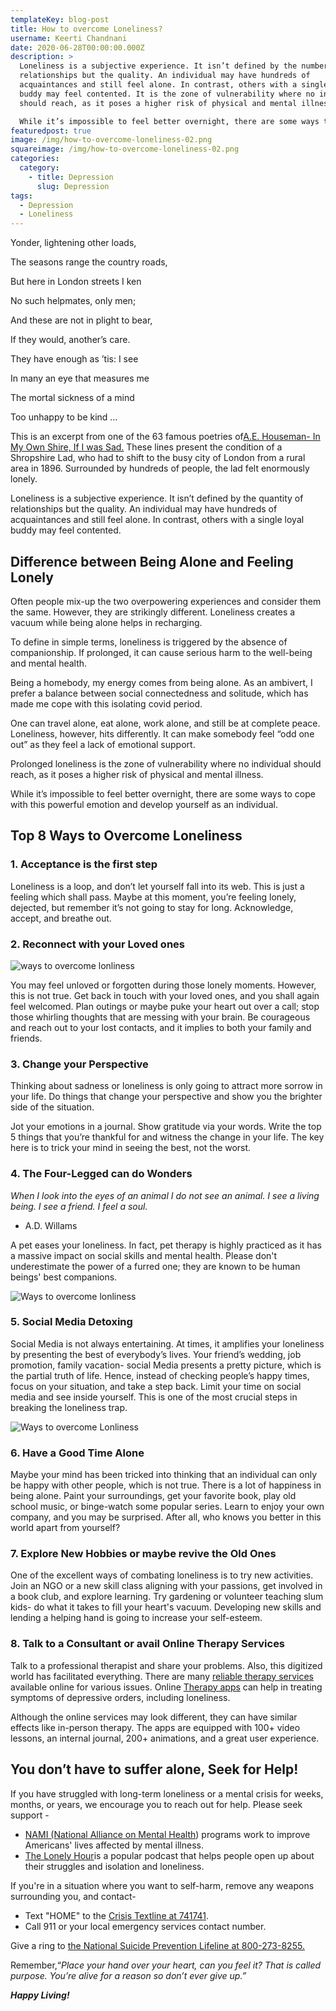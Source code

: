 ```yaml
---
templateKey: blog-post
title: How to overcome Loneliness?
username: Keerti Chandnani
date: 2020-06-28T00:00:00.000Z
description: >
  Loneliness is a subjective experience. It isn’t defined by the number of
  relationships but the quality. An individual may have hundreds of
  acquaintances and still feel alone. In contrast, others with a single loyal
  buddy may feel contented. It is the zone of vulnerability where no individual
  should reach, as it poses a higher risk of physical and mental illness. 

  While it’s impossible to feel better overnight, there are some ways to cope with this powerful emotion and develop yourself as an individual.
featuredpost: true
image: /img/how-to-overcome-loneliness-02.png
squareimage: /img/how-to-overcome-loneliness-02.png
categories:
  category:
    - title: Depression
      slug: Depression
tags:
  - Depression
  - Loneliness
---
```

<!--StartFragment-->

Yonder, lightening other loads,

The seasons range the country roads,

But here in London streets I ken

No such helpmates, only men;

And these are not in plight to bear,

If they would, another’s care.

They have enough as ’tis: I see

In many an eye that measures me

The mortal sickness of a mind

Too unhappy to be kind …

<!--EndFragment-->

<!--StartFragment-->

This is an excerpt from one of the 63 famous poetries of[A.E. Houseman- In My Own Shire, If I was Sad.](https://interestingliterature.com/2017/04/03/the-best-a-e-housman-poems-everyone-should-read/) These lines present the condition of a Shropshire Lad, who had to shift to the busy city of London from a rural area in 1896. Surrounded by hundreds of people, the lad felt enormously lonely.

Loneliness is a subjective experience. It isn’t defined by the quantity of relationships but the quality. An individual may have hundreds of acquaintances and still feel alone. In contrast, others with a single loyal buddy may feel contented.

<!--StartFragment-->

## **Difference between Being Alone and Feeling Lonely**

<!--StartFragment-->

Often people mix-up the two overpowering experiences and consider them the same. However, they are strikingly different. Loneliness creates a vacuum while being alone helps in recharging.

To define in simple terms, loneliness is triggered by the absence of companionship. If prolonged, it can cause serious harm to the well-being and mental health.

Being a homebody, my energy comes from being alone. As an ambivert, I prefer a balance between social connectedness and solitude, which has made me cope with this isolating covid period.

One can travel alone, eat alone, work alone, and still be at complete peace. Loneliness, however, hits differently. It can make somebody feel “odd one out” as they feel a lack of emotional support.

Prolonged loneliness is the zone of vulnerability where no individual should reach, as it poses a higher risk of physical and mental illness.

While it’s impossible to feel better overnight, there are some ways to cope with this powerful emotion and develop yourself as an individual.

<!--StartFragment-->

## Top 8 Ways to Overcome Loneliness

<!--StartFragment-->

### 1. Acceptance is the first step

Loneliness is a loop, and don’t let yourself fall into its web. This is just a feeling which shall pass. Maybe at this moment, you’re feeling lonely, dejected, but remember it’s not going to stay for long. Acknowledge, accept, and breathe out.

<!--StartFragment-->

### **2. Reconnect with your Loved ones**

![ways to overcome lonliness](/img/reconnect.png "Reconnect with your loved ones")

<!--EndFragment--><!--StartFragment-->

You may feel unloved or forgotten during those lonely moments. However, this is not true. Get back in touch with your loved ones, and you shall again feel welcomed. Plan outings or maybe puke your heart out over a call; stop those whirling thoughts that are messing with your brain. Be courageous and reach out to your lost contacts, and it implies to both your family and friends.

### 3. Change your Perspective

Thinking about sadness or loneliness is only going to attract more sorrow in your life. Do things that change your perspective and show you the brighter side of the situation.

Jot your emotions in a journal. Show gratitude via your words. Write the top 5 things that you’re thankful for and witness the change in your life. The key here is to trick your mind in seeing the best, not the worst.

### 4.  The Four-Legged can do Wonders

*When I look into the eyes of an animal I do not see an animal. I see a living being. I see a friend. I feel a soul.*

* A.D. Willams

A pet eases your loneliness. In fact, pet therapy is highly practiced as it has a massive impact on social skills and mental health. Please don't underestimate the power of a furred one; they are known to be human beings' best companions.

![Ways to overcome lonliness](/img/pets.png "Play with your pet")

<!--StartFragment-->

### 5. Social Media Detoxing

<!--StartFragment-->

Social Media is not always entertaining. At times, it amplifies your loneliness by presenting the best of everybody’s lives. Your friend’s wedding, job promotion, family vacation- social Media presents a pretty picture, which is the partial truth of life. Hence, instead of checking people’s happy times, focus on your situation, and take a step back. Limit your time on social media and see inside yourself. This is one of the most crucial steps in breaking the loneliness trap.

![Ways to overcome Lonliness](/img/social.png "Social Media Detoxing")

<!--EndFragment--><!--StartFragment-->

### 6. Have a Good Time Alone

Maybe your mind has been tricked into thinking that an individual can only be happy with other people, which is not true. There is a lot of happiness in being alone. Paint your surroundings, get your favorite book, play old school music, or binge-watch some popular series. Learn to enjoy your own company, and you may be surprised. After all, who knows you better in this world apart from yourself?

### 7. Explore New Hobbies or maybe revive the Old Ones

One of the excellent ways of combating loneliness is to try new activities. Join an NGO or a new skill class aligning with your passions, get involved in a book club, and explore learning. Try gardening or volunteer teaching slum kids- do what it takes to fill your heart's vacuum. Developing new skills and lending a helping hand is going to increase your self-esteem.

### 8. Talk to a Consultant or avail Online Therapy Services

Talk to a professional therapist and share your problems. Also, this digitized world has facilitated everything. There are many [reliable therapy services](https://www.swasth.co/) available online for various issues. Online [Therapy apps](https://www.swasth.co/dbt-coach/) can help in treating symptoms of depressive orders, including loneliness.

Although the online services may look different, they can have similar effects like in-person therapy. The apps are equipped with 100+ video lessons, an internal journal, 200+ animations, and a great user experience.

## You don’t have to suffer alone, Seek for Help!

If you have struggled with long-term loneliness or a mental crisis for weeks, months, or years, we encourage you to reach out for help. Please seek support -

* [NAMI (National Alliance on Mental Health](https://www.nami.org/Find-Support/NAMI-Programs)) programs work to improve Americans' lives affected by mental illness.
* [The Lonely Hour](https://www.thelonelyhour.com/)is a popular podcast that helps people open up about their struggles and isolation and loneliness.

If you're in a situation where you want to self-harm, remove any weapons surrounding you, and contact-

* Text "HOME" to the [Crisis Textline at 741741](https://www.crisistextline.org/?gclid=EAIaIQobChMIsPDQrdXH5wIVBRx9Ch1YdQjIEAAYASAAEgJ_1_D_BwE).
* Call 911 or your local emergency services contact number.

Give a ring to [the National Suicide Prevention Lifeline at 800-273-8255.](https://suicidepreventionlifeline.org/)

Remember,“*Place your hand over your heart, can you feel it? That is called purpose. You’re alive for a reason so don’t ever give up.”*

***Happy Living!***

<!--EndFragment-->

<!--EndFragment-->

<!--EndFragment-->

<!--EndFragment-->

<!--EndFragment-->

<!--EndFragment-->

<!--EndFragment-->

<!--EndFragment-->